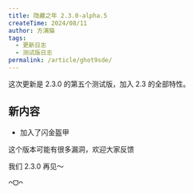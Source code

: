 ```yaml
---
title: 隐藏之年 2.3.0-alpha.5
createTime: 2024/08/11
author: 方漓猫
tags:
  - 更新日志
  - 测试版日志
permalink: /article/ghot9sde/
---
```

这次更新是 2.3.0 的第五个测试版，加入 2.3 的全部特性。

<!-- more -->
## 新内容
- 加入了闪金盔甲

这个版本可能有很多漏洞，欢迎大家反馈

我们 2.3.0 再见～

 ᴖᗜᴖ